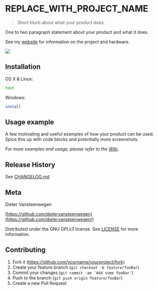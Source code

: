 # **REPLACE_WITH_PROJECT_NAME**

> Short blurb about what your product does.

One to two paragraph statement about your product and what it does.

See my [website](www.vansteenwegen.org) for information on the project and hardware.

![](/assets/images/screenshot.png)

## Installation

OS X & Linux:

```sh
test
```

Windows:

```sh
install
```

## Usage example

A few motivating and useful examples of how your product can be used. Spice this up with code blocks and potentially more screenshots.

_For more examples and usage, please refer to the [Wiki][wiki]._

## Release History

See [CHANGELOG.md](CHANGELOG.md)

## Meta

Dieter Vansteenwegen

[https://github.com/dietervansteenwegen](https://github.com/dietervansteenwegen/)

Distributed under the GNU GPLv3 license. See [LICENSE](LICENSE) for more information.

## Contributing

1. Fork it (<https://github.com/yourname/yourproject/fork>)
2. Create your feature branch (`git checkout -b feature/fooBar`)
3. Commit your changes (`git commit -am 'Add some fooBar'`)
4. Push to the branch (`git push origin feature/fooBar`)
5. Create a new Pull Request

<!-- Markdown link & img dfn's -->
[wiki]: https://github.com/yourname/yourproject/wiki
